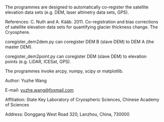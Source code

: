 

The programmes are designed to automatically co-register the satellite elevation data sets (e.g. DEM, laser altimetry data sets, GPS).

References: C. Nuth and A. Kääb. 2011. Co-registration and bias corrections of satellite elevation data sets for quantifying glacier thickness change. The Cryosphere.

coregister_dem2dem.py can coregister DEM B (slave DEM) to DEM A (the master DEM).

coregister_dem2point.py can coregister DEM (slave DEM) to elevation points (e.g. LiDAR, ICESat, GPS).

The programmes invoke arcpy, numpy, scipy or matplotlib.

Author: Yuzhe Wang

E-mail: yuzhe.wang@foxmail.com

Affiliation: State Key Laboratory of Cryospheric Sciences, Chinese Academy of Sciences

Address: Donggang West Road 320, Lanzhou, China, 730000
